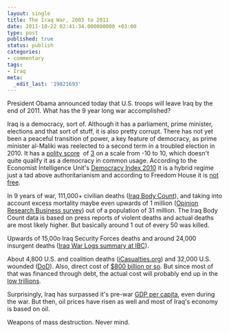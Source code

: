 ```yaml
---
layout: single
title: The Iraq War, 2003 to 2011
date: 2011-10-22 02:41:34.000000000 +03:00
type: post
published: true
status: publish
categories: 
- commentary
tags:
- Iraq
meta:
  _edit_last: '19821693'
---
```


President Obama announced today that U.S. troops will leave Iraq by the end of 2011\. What has the 9 year long war accomplished?

Iraq is a democracy, sort of. Although it has a parliament, prime minister, elections and that sort of stuff, it is also pretty corrupt. There has not yet been a peaceful transition of power, a key feature of democracy, as prime minister al-Maliki was reelected to a second term in a troubled election in 2010\. It has a [polity score](http://en.wikipedia.org/wiki/Polity_data_series)  of [3](http://www.systemicpeace.org/polity/irq2.htm) on a scale from -10 to 10, which doesn't quite qualify it as a democracy in common usage. According to the Economist Intelligence Unit's [Democracy Index 2010](http://www.eiu.com/Handlers/WhitepaperHandler.ashx?fi=Democracy_Index_2010_Web.pdf&mode=wp) it is a hybrid regime just a tad above authoritarianism and according to Freedom House it is [not free](http://freedomhouse.org/template.cfm?page=22&year=2011&country=8058).

In 9 years of war, 111,000+ civilian deaths ([Iraq Body Count](http://www.iraqbodycount.org/)), and taking into account excess mortality maybe even upwards of 1 million ([Opinion Research Business survey](http://www.opinion.co.uk/Newsroom_details.aspx?NewsId=120)) out of a population of 31 million. The Iraq Body Count data is based on press reports of violent deaths and actual deaths are most likely higher. But basically around 1 out of every 50 was killed.

Upwards of 15,00o Iraq Security Forces deaths and around 24,000 insurgent deaths ([Iraq War Logs summary at IBC](http://www.iraqbodycount.org/analysis/numbers/warlogs/)).

About 4,800 U.S. and coalition deaths ([iCasualties.org](http://icasualties.org/Iraq/Index.aspx)) and 32,000 U.S. wounded ([DoD](http://www.defense.gov/news/casualty.pdf)). Also, direct cost of [$800 billion or so](http://costofwar.com/en/). But since most of that was financed through debt, the actual cost will probably end up in the [low trillions](http://www.washingtonpost.com/wp-dyn/content/article/2008/03/07/AR2008030702846.html).

Surprisingly, Iraq has surpassed it's pre-war [GDP per capita](http://www.indexmundi.com/g/g.aspx?c=iz&v=67), even during the war. But then, oil prices have risen as well and most of Iraq's economy is based on oil.

Weapons of mass destruction. Never mind.
